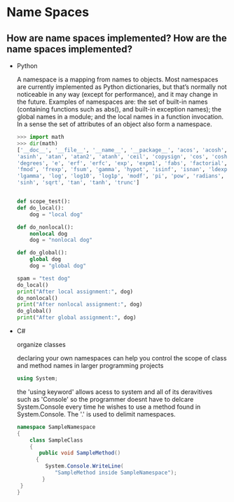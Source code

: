 # Name Spaces

## How are name spaces implemented? How are the name spaces implemented?

* Python

    A namespace is a mapping from names to objects. Most namespaces are currently implemented as Python dictionaries, but that’s normally not noticeable in any way (except for performance), and it may change in the future. Examples of namespaces are: the set of built-in names (containing functions such as abs(), and built-in exception names); the global names in a module; and the local names in a function invocation. In a sense the set of attributes of an object also form a namespace.

    ```python
    >>> import math
    >>> dir(math)
    ['__doc__', '__file__', '__name__', '__package__', 'acos', 'acosh', 'asin',
    'asinh', 'atan', 'atan2', 'atanh', 'ceil', 'copysign', 'cos', 'cosh',
    'degrees', 'e', 'erf', 'erfc', 'exp', 'expm1', 'fabs', 'factorial', 'floor',
    'fmod', 'frexp', 'fsum', 'gamma', 'hypot', 'isinf', 'isnan', 'ldexp',
    'lgamma', 'log', 'log10', 'log1p', 'modf', 'pi', 'pow', 'radians', 'sin',
    'sinh', 'sqrt', 'tan', 'tanh', 'trunc']


    def scope_test():
    def do_local():
        dog = "local dog"

    def do_nonlocal():
        nonlocal dog
        dog = "nonlocal dog"

    def do_global():
        global dog
        dog = "global dog"

    spam = "test dog"
    do_local()
    print("After local assignment:", dog)
    do_nonlocal()
    print("After nonlocal assignment:", dog)
    do_global()
    print("After global assignment:", dog)


    ```

* C#

    organize classes

    declaring your own namespaces can help you control the scope of class and method names in larger programming projects

    ```c#
    using System;
    ```

    the 'using keyword' allows acess to system and all of its deravitives such as 'Console' so the programmer doesnt have to delcare System.Console every time he wishes to use a method found in System.Console. The '.' is used to delimit namespaces.

    ```c#
    namespace SampleNamespace
    {
        class SampleClass
        {
           public void SampleMethod()
          {
             System.Console.WriteLine(
                "SampleMethod inside SampleNamespace");
            }
     }
    }

    ```